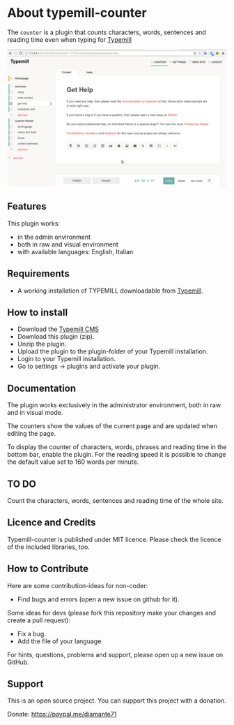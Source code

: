 # About typemill-counter

The `counter` is a plugin that counts characters, words, sentences and reading time even when typing for [Typemill](https://github.com/typemill/typemill)

![Typemill Counter](assets/counters.gif)

## Features

This plugin works:
* in the admin environment
* both in raw and visual environment
* with available languages: English, Italian

## Requirements

* A working installation of TYPEMILL downloadable from [Typemill](https://typemill.net/).

## How to install

* Download the [Typemill CMS](https://typemill.net/)
* Download this plugin (zip).
* Unzip the plugin.
* Upload the plugin to the plugin-folder of your Typemill installation.
* Login to your Typemill installation.
* Go to settings -> plugins and activate your plugin.

## Documentation

The plugin works exclusively in the administrator environment, both in raw and in visual mode.

The counters show the values of the current page and are updated when editing the page.

To display the counter of characters, words, phrases and reading time in the bottom bar, enable the plugin. For the reading speed it is possible to change the default value set to 160 words per minute.

## TO DO

Count the characters, words, sentences and reading time of the whole site.

## Licence and Credits

Typemill-counter is published under MIT licence. Please check the licence of the included libraries, too.

## How to Contribute

Here are some contribution-ideas for non-coder:

* Find bugs and errors (open a new issue on github for it).

Some ideas for devs (please fork this repository make your changes and create a pull request):

* Fix a bug.
* Add the file of your language.

For hints, questions, problems and support, please open up a new issue on GitHub.

## Support

This is an open source project. You can support this project with a donation.

Donate: https://paypal.me/diamante71